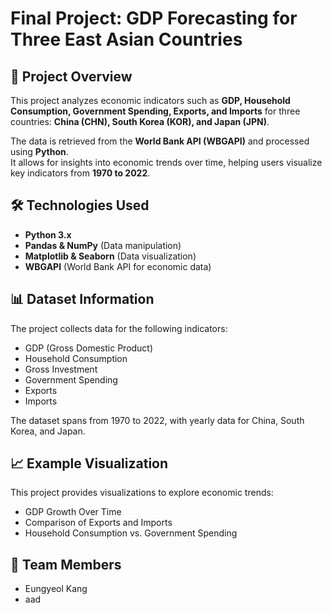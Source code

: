# Final Project: GDP Forecasting for Three East Asian Countries

## 📌 Project Overview
This project analyzes economic indicators such as **GDP, Household Consumption, Government Spending, Exports, and Imports** for three countries: **China (CHN), South Korea (KOR), and Japan (JPN)**.

The data is retrieved from the **World Bank API (WBGAPI)** and processed using **Python**.  
It allows for insights into economic trends over time, helping users visualize key indicators from **1970 to 2022**.


## 🛠 Technologies Used
- **Python 3.x**
- **Pandas & NumPy** (Data manipulation)
- **Matplotlib & Seaborn** (Data visualization)
- **WBGAPI** (World Bank API for economic data)


## 📊 Dataset Information
The project collects data for the following indicators:

- GDP (Gross Domestic Product)
- Household Consumption
- Gross Investment
- Government Spending
- Exports
- Imports

The dataset spans from 1970 to 2022, with yearly data for China, South Korea, and Japan.


## 📈 Example Visualization
This project provides visualizations to explore economic trends:

- GDP Growth Over Time
- Comparison of Exports and Imports
- Household Consumption vs. Government Spending


## 👥 Team Members
- Eungyeol Kang
- aad
